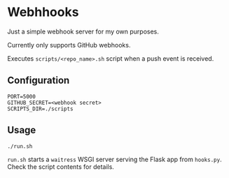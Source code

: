# Webhhooks

Just a simple webhook server for my own purposes.

Currently only supports GitHub webhooks.

Executes `scripts/<repo_name>.sh` script when a push event is received.

## Configuration

```
PORT=5000
GITHUB_SECRET=<webhook secret>
SCRIPTS_DIR=./scripts
```

## Usage

```
./run.sh
```

`run.sh` starts a `waitress` WSGI server serving the Flask app from `hooks.py`. Check the script contents for details.
